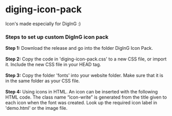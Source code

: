 # diging-icon-pack
Icon's made especially for DigInG :)

<h3>Steps to set up custom DigInG icon pack</h3>

<p><b>Step 1:</b> Download the release and go into the folder DigInG Icon Pack.<br><br>
   <b>Step 2:</b> Copy the code in 'diging-icon-pack.css' to a new CSS file, or import it. Include the new CSS file in your HEAD tag.<br><br>
   <b>Step 3:</b> Copy the folder 'fonts' into your website folder. Make sure that it is in the same folder as your CSS file.<br><br>
   <b>Step 4:</b> Using icons in HTML. An icon can be inserted with the following HTML code. The class name “icon-write” is generated from the title given to each icon when the                   font was created. Look up the required icon label in 'demo.html' or the image file. </p>
   
   ```<span class=“icon-write”></span>
   ```

